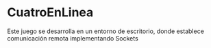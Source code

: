 # CuatroEnLinea
Este juego se desarrolla en un entorno de escritorio, donde establece comunicación remota implementando Sockets
